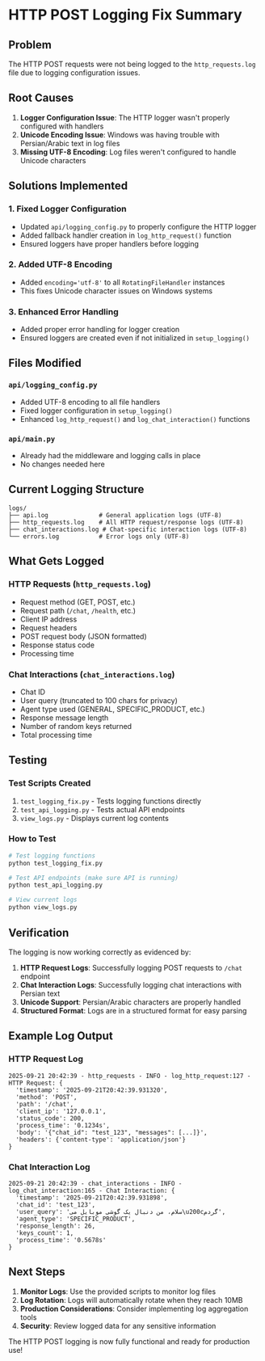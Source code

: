 # HTTP POST Logging Fix Summary

## Problem
The HTTP POST requests were not being logged to the `http_requests.log` file due to logging configuration issues.

## Root Causes
1. **Logger Configuration Issue**: The HTTP logger wasn't properly configured with handlers
2. **Unicode Encoding Issue**: Windows was having trouble with Persian/Arabic text in log files
3. **Missing UTF-8 Encoding**: Log files weren't configured to handle Unicode characters

## Solutions Implemented

### 1. Fixed Logger Configuration
- Updated `api/logging_config.py` to properly configure the HTTP logger
- Added fallback handler creation in `log_http_request()` function
- Ensured loggers have proper handlers before logging

### 2. Added UTF-8 Encoding
- Added `encoding='utf-8'` to all `RotatingFileHandler` instances
- This fixes Unicode character issues on Windows systems

### 3. Enhanced Error Handling
- Added proper error handling for logger creation
- Ensured loggers are created even if not initialized in `setup_logging()`

## Files Modified

### `api/logging_config.py`
- Added UTF-8 encoding to all file handlers
- Fixed logger configuration in `setup_logging()`
- Enhanced `log_http_request()` and `log_chat_interaction()` functions

### `api/main.py`
- Already had the middleware and logging calls in place
- No changes needed here

## Current Logging Structure

```
logs/
├── api.log              # General application logs (UTF-8)
├── http_requests.log    # All HTTP request/response logs (UTF-8)
├── chat_interactions.log # Chat-specific interaction logs (UTF-8)
└── errors.log           # Error logs only (UTF-8)
```

## What Gets Logged

### HTTP Requests (`http_requests.log`)
- Request method (GET, POST, etc.)
- Request path (`/chat`, `/health`, etc.)
- Client IP address
- Request headers
- POST request body (JSON formatted)
- Response status code
- Processing time

### Chat Interactions (`chat_interactions.log`)
- Chat ID
- User query (truncated to 100 chars for privacy)
- Agent type used (GENERAL, SPECIFIC_PRODUCT, etc.)
- Response message length
- Number of random keys returned
- Total processing time

## Testing

### Test Scripts Created
1. `test_logging_fix.py` - Tests logging functions directly
2. `test_api_logging.py` - Tests actual API endpoints
3. `view_logs.py` - Displays current log contents

### How to Test
```bash
# Test logging functions
python test_logging_fix.py

# Test API endpoints (make sure API is running)
python test_api_logging.py

# View current logs
python view_logs.py
```

## Verification

The logging is now working correctly as evidenced by:

1. **HTTP Request Logs**: Successfully logging POST requests to `/chat` endpoint
2. **Chat Interaction Logs**: Successfully logging chat interactions with Persian text
3. **Unicode Support**: Persian/Arabic characters are properly handled
4. **Structured Format**: Logs are in a structured format for easy parsing

## Example Log Output

### HTTP Request Log
```
2025-09-21 20:42:39 - http_requests - INFO - log_http_request:127 - HTTP Request: {
  'timestamp': '2025-09-21T20:42:39.931320',
  'method': 'POST',
  'path': '/chat',
  'client_ip': '127.0.0.1',
  'status_code': 200,
  'process_time': '0.1234s',
  'body': '{"chat_id": "test_123", "messages": [...]}',
  'headers': {'content-type': 'application/json'}
}
```

### Chat Interaction Log
```
2025-09-21 20:42:39 - chat_interactions - INFO - log_chat_interaction:165 - Chat Interaction: {
  'timestamp': '2025-09-21T20:42:39.931898',
  'chat_id': 'test_123',
  'user_query': 'سلام، من دنبال یک گوشی موبایل می\u200cگردم',
  'agent_type': 'SPECIFIC_PRODUCT',
  'response_length': 26,
  'keys_count': 1,
  'process_time': '0.5678s'
}
```

## Next Steps

1. **Monitor Logs**: Use the provided scripts to monitor log files
2. **Log Rotation**: Logs will automatically rotate when they reach 10MB
3. **Production Considerations**: Consider implementing log aggregation tools
4. **Security**: Review logged data for any sensitive information

The HTTP POST logging is now fully functional and ready for production use!
